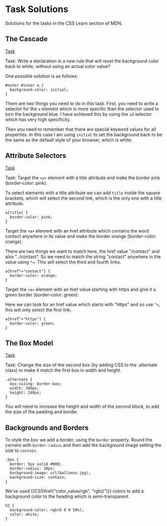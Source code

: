 # Task Solutions

Solutions for the tasks in the CSS Learn section of MDN.

## The Cascade

[Task](https://developer.mozilla.org/en-US/docs/User:chrisdavidmills/CSS_Learn/Cascade_and_inheritance#Active_learning_playing_with_the_cascade)

Task: Write a declaration in a new rule that will reset the background color back to white, without using an actual color value?

One possible solution is as follows:

```
#outer #inner a {
  background-color: initial;
}
```

There are two things you need to do in this task. First, you need to write a selector for the `a` element which is more specific than the selector used to turn the background blue. I have achieved this by using the `id` selector which has very high specificity.

Then you need to remember that there are special keyword values for all properties. In this case I am using `initial` to set the background back to be the same as the default style of your browser, which is white.

## Attribute Selectors

[Task](https://developer.mozilla.org/en-US/docs/User:chrisdavidmills/CSS_Learn/CSS_Selectors/Attribute_selectors#Try_it_out)

Task: Target the `<a>` element with a title attribute and make the border pink (border-color: pink).

To select elements with a title attribute we can add `title` inside the square brackets, which will select the second link, which is the only one with a title attribute.

```
a[title] {
  border-color: pink;
}
```

Target the `<a>` element with an href attribute which contains the word contact anywhere in its value and make the border orange (border-color: orange).

There are two things we want to match here, the href value "/contact" and also "../contact". So we need to match the string "contact" anywhere in the value using `*=`. This will select the third and fourth links.

```
a[href*="contact"] {
  border-color: orange;
}
```

Target the `<a>` element with an href value starting with https and give it a green border (border-color: green).

Here we can look for an href value which starts with "https" and so use `^=`, this will only select the first link.

```
a[href^="https"] {
  border-color: green;
}
```

## The Box Model

[Task](https://developer.mozilla.org/en-US/docs/User:chrisdavidmills/CSS_Learn/The_Box_Model#Playing_with_box_models)

Task: Change the size of the second box (by adding CSS to the .alternate class) to make it match the first box in width and height.

```
.alternate {
  box-sizing: border-box;
  width: 390px;
  height: 240px;
}
```

You will need to increase the height and width of the second block, to add the size of the padding and border.

## Backgrounds and Borders

To style the box we add a border, using the `border` property. Round the corners with `border-radius` and then add the background image setting the size to `contain`.

```
.box {
  border: 5px solid #000;
  border-radius: 10px;
  background-image: url(balloons.jpg);
  background-size: contain;
}
```

We've used {{CSSXref("color_value/rgb", "rgb()")}} colors to add a background color to the heading which is semi-transparent.

```
h2 {
  background-color: rgb(0 0 0 50%);
  color: white;
}
```
